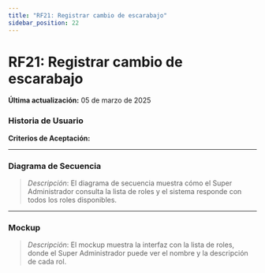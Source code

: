 ```yaml
---
title: "RF21: Registrar cambio de escarabajo"  
sidebar_position: 22
---
```


# RF21: Registrar cambio de escarabajo

**Última actualización:** 05 de marzo de 2025

### Historia de Usuario



  **Criterios de Aceptación:**
  

---

### Diagrama de Secuencia

> *Descripción*: El diagrama de secuencia muestra cómo el Super Administrador consulta la lista de roles y el sistema responde con todos los roles disponibles.

---

### Mockup

> *Descripción*: El mockup muestra la interfaz con la lista de roles, donde el Super Administrador puede ver el nombre y la descripción de cada rol.
